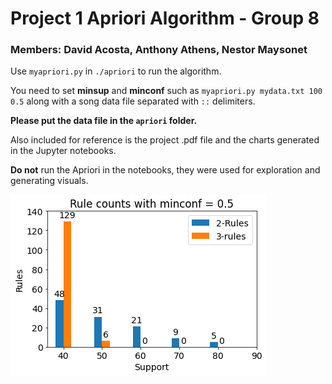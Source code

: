 # Project 1 Apriori Algorithm - Group 8
### Members: David Acosta, Anthony Athens, Nestor Maysonet

Use `myapriori.py` in `./apriori` to run the algorithm.

You need to set **minsup** and **minconf** such as `myapriori.py mydata.txt 100 0.5`
along with a song data file separated with `::` delimiters.

**Please put the data file in the `apriori` folder.**

Also included for reference is the project .pdf file and the charts generated
in the Jupyter notebooks.

**Do not** run the Apriori in the notebooks, they were used for exploration and
generating visuals.

![](/rules5.png)
